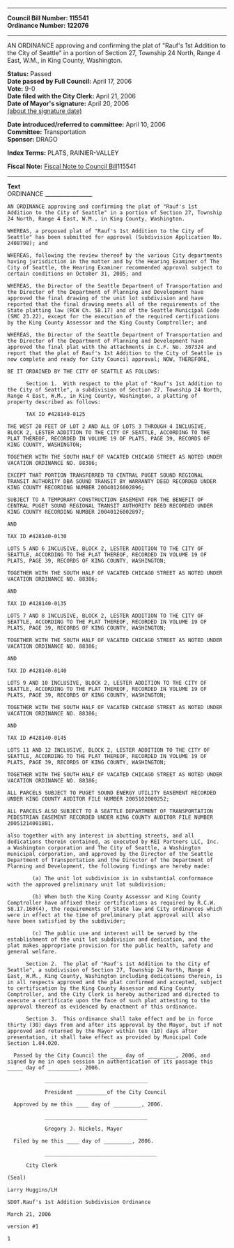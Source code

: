 * * * * *  
  
**Council Bill Number: [](#h0)[](#h2)115541**   
**Ordinance Number: 122076**  
  
* * * * *  
  
AN ORDINANCE approving and confirming the plat of "Rauf's 1st Addition to the City of Seattle" in a portion of Section 27, Township 24 North, Range 4 East, W.M., in King County, Washington.  
  
**Status:** Passed   
**Date passed by Full Council:** April 17, 2006   
**Vote:** 9-0   
**Date filed with the City Clerk:** April 21, 2006   
**Date of Mayor's signature:** April 20, 2006   
[(about the signature date)](/~public/approvaldate.htm)   
  
  
**Date introduced/referred to committee:** April 10, 2006   
**Committee:** Transportation   
**Sponsor:** DRAGO   
  
**Index Terms:** PLATS, RAINIER-VALLEY  
  
**Fiscal Note:** [Fiscal Note to Council Bill](http://clerk.seattle.gov/~public/fnote/115541.htm)[](#h1)[](#h3)115541  
  
* * * * *  
  
**Text**  
    ORDINANCE _________________  
  
    AN ORDINANCE approving and confirming the plat of "Rauf's 1st  
    Addition to the City of Seattle" in a portion of Section 27, Township  
    24 North, Range 4 East, W.M., in King County, Washington.  
  
    WHEREAS, a proposed plat of "Rauf's 1st Addition to the City of  
    Seattle" has been submitted for approval (Subdivision Application No.  
    2408798); and  
  
    WHEREAS, following the review thereof by the various City departments  
    having jurisdiction in the matter and by the Hearing Examiner of The  
    City of Seattle, the Hearing Examiner recommended approval subject to  
    certain conditions on October 31, 2005; and  
  
    WHEREAS, the Director of the Seattle Department of Transportation and  
    the Director of the Department of Planning and Development have  
    approved the final drawing of the unit lot subdivision and have  
    reported that the final drawing meets all of the requirements of the  
    State platting law (RCW Ch. 58.17) and of the Seattle Municipal Code  
    (SMC 23.22), except for the execution of the required certifications  
    by the King County Assessor and the King County Comptroller; and  
  
    WHEREAS, the Director of the Seattle Department of Transportation and  
    the Director of the Department of Planning and Development have  
    approved the final plat with the attachments in C.F. No. 307324 and  
    report that the plat of Rauf's 1st Addition to the City of Seattle is  
    now complete and ready for City Council approval; NOW, THEREFORE,  
  
    BE IT ORDAINED BY THE CITY OF SEATTLE AS FOLLOWS:  
  
          Section 1.  With respect to the plat of "Rauf's 1st Addition to  
    the City of Seattle", a subdivision of Section 27, Township 24 North,  
    Range 4 East, W.M., in King County, Washington, a platting of  
    property described as follows:  
  
          TAX ID #428140-0125  
  
    THE WEST 20 FEET OF LOT 2 AND ALL OF LOTS 3 THROUGH 4 INCLUSIVE,  
    BLOCK 2, LESTER ADDITION TO THE CITY OF SEATTLE, ACCORDING TO THE  
    PLAT THEREOF, RECORDED IN VOLUME 19 OF PLATS, PAGE 39, RECORDS OF  
    KING COUNTY, WASHINGTON;  
  
    TOGETHER WITH THE SOUTH HALF OF VACATED CHICAGO STREET AS NOTED UNDER  
    VACATION ORDINANCE NO. 88386;  
  
    EXCEPT THAT PORTION TRANSFERRED TO CENTRAL PUGET SOUND REGIONAL  
    TRANSIT AUTHORITY DBA SOUND TRANSIT BY WARRANTY DEED RECORDED UNDER  
    KING COUNTY RECORDING NUMBER 20040126002896;  
  
    SUBJECT TO A TEMPORARY CONSTRUCTION EASEMENT FOR THE BENEFIT OF  
    CENTRAL PUGET SOUND REGIONAL TRANSIT AUTHORITY DEED RECORDED UNDER  
    KING COUNTY RECORDING NUMBER 20040126002897;  
  
    AND  
  
    TAX ID #428140-0130  
  
    LOTS 5 AND 6 INCLUSIVE, BLOCK 2, LESTER ADDITION TO THE CITY OF  
    SEATTLE, ACCORDING TO THE PLAT THEREOF, RECORDED IN VOLUME 19 OF  
    PLATS, PAGE 39, RECORDS OF KING COUNTY, WASHINGTON;  
  
    TOGETHER WITH THE SOUTH HALF OF VACATED CHICAGO STREET AS NOTED UNDER  
    VACATION ORDINANCE NO. 88386;  
  
    AND  
  
    TAX ID #428140-0135  
  
    LOTS 7 AND 8 INCLUSIVE, BLOCK 2, LESTER ADDITION TO THE CITY OF  
    SEATTLE, ACCORDING TO THE PLAT THEREOF, RECORDED IN VOLUME 19 OF  
    PLATS, PAGE 39, RECORDS OF KING COUNTY, WASHINGTON;  
  
    TOGETHER WITH THE SOUTH HALF OF VACATED CHICAGO STREET AS NOTED UNDER  
    VACATION ORDINANCE NO. 88386;  
  
    AND  
  
    TAX ID #428140-0140  
  
    LOTS 9 AND 10 INCLUSIVE, BLOCK 2, LESTER ADDITION TO THE CITY OF  
    SEATTLE, ACCORDING TO THE PLAT THEREOF, RECORDED IN VOLUME 19 OF  
    PLATS, PAGE 39, RECORDS OF KING COUNTY, WASHINGTON;  
  
    TOGETHER WITH THE SOUTH HALF OF VACATED CHICAGO STREET AS NOTED UNDER  
    VACATION ORDINANCE NO. 88386;  
  
    AND  
  
    TAX ID #428140-0145  
  
    LOTS 11 AND 12 INCLUSIVE, BLOCK 2, LESTER ADDITION TO THE CITY OF  
    SEATTLE, ACCORDING TO THE PLAT THEREOF, RECORDED IN VOLUME 19 OF  
    PLATS, PAGE 39, RECORDS OF KING COUNTY, WASHINGTON;  
  
    TOGETHER WITH THE SOUTH HALF OF VACATED CHICAGO STREET AS NOTED UNDER  
    VACATION ORDINANCE NO. 88386;  
  
    ALL PARCELS SUBJECT TO PUGET SOUND ENERGY UTILITY EASEMENT RECORDED  
    UNDER KING COUNTY AUDITOR FILE NUMBER 2005102000252;  
  
    ALL PARCELS ALSO SUBJECT TO A SEATTLE DEPARTMENT OF TRANSPORTATION  
    PEDESTRIAN EASEMENT RECORDED UNDER KING COUNTY AUDITOR FILE NUMBER  
    20051214001881.  
  
    also together with any interest in abutting streets, and all  
    dedications therein contained, as executed by REI Partners LLC, Inc.  
    a Washington corporation and The City of Seattle, a Washington  
    municipal corporation, and approved by the Director of the Seattle  
    Department of Transportation and the Director of the Department of  
    Planning and Development, the following findings are hereby made:  
  
            (a) The unit lot subdivision is in substantial conformance  
    with the approved preliminary unit lot subdivision;  
  
            (b) When both the King County Assessor and King County  
    Comptroller have affixed their certifications as required by R.C.W.  
    58.17.160(4), the requirements of State law and City ordinances which  
    were in effect at the time of preliminary plat approval will also  
    have been satisfied by the subdivider;  
  
            (c) The public use and interest will be served by the  
    establishment of the unit lot subdivision and dedication, and the  
    plat makes appropriate provision for the public health, safety and  
    general welfare.  
  
          Section 2.  The plat of "Rauf's 1st Addition to the City of  
    Seattle", a subdivision of Section 27, Township 24 North, Range 4  
    East, W.M., King County, Washington including dedications therein, is  
    in all respects approved and the plat confirmed and accepted, subject  
    to certification by the King County Assessor and King County  
    Comptroller, and the City Clerk is hereby authorized and directed to  
    execute a certificate upon the face of such plat attesting to the  
    approval thereof as evidenced by enactment of this ordinance.  
  
          Section 3.  This ordinance shall take effect and be in force  
    thirty (30) days from and after its approval by the Mayor, but if not  
    approved and returned by the Mayor within ten (10) days after  
    presentation, it shall take effect as provided by Municipal Code  
    Section 1.04.020.  
  
      Passed by the City Council the ____ day of _________, 2006, and  
    signed by me in open session in authentication of its passage this  
    _____ day of __________, 2006.  
  
                _________________________________  
  
                President __________of the City Council  
  
      Approved by me this ____ day of _________, 2006.  
  
                _________________________________  
  
                Gregory J. Nickels, Mayor  
  
      Filed by me this ____ day of _________, 2006.  
  
                ____________________________________  
  
          City Clerk  
  
    (Seal)  
  
    Larry Huggins/LH  
  
    SDOT.Rauf's 1st Addition Subdivision Ordinance  
  
    March 21, 2006  
  
    version #1  
  
    1  
